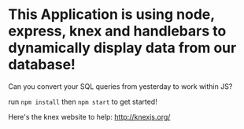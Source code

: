 # This Application is using node, express, knex and handlebars to dynamically display data from our database!


Can you convert your SQL queries from yesterday to work within JS?

run `npm install` then `npm start` to get started!

Here's the knex website to help:  http://knexjs.org/